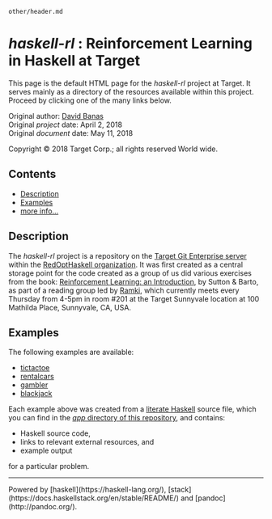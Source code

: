 ```include
other/header.md
```

_haskell-rl_ : Reinforcement Learning in Haskell at Target
===

This page is the default HTML page for the _haskell-rl_ project at Target.
It serves mainly as a directory of the resources available within this project.
Proceed by clicking one of the many links below.

Original author:            [David Banas](mailto:David.Banas@target.com)  
Original _project_ date:    April 2, 2018  
Original _document_ date:   May 11, 2018

Copyright &copy; 2018 Target Corp.; all rights reserved World wide.

Contents
---

- [Description](#description)
- [Examples](#examples)
- [more info...](https://git.target.com/RedOptHaskell/haskell-rl/wiki)

Description
---

The _haskell-rl_ project is a repository on the [Target Git Enterprise server](https://git.target.com) within the [RedOptHaskell organization](https://git.target.com/RedOptHaskell).
It was first created as a central storage point for the code created as a group of us did various exercises from the book: [Reinforcement Learning: an Introduction](http://incompleteideas.net/book/bookdraft2018mar16.pdf), by Sutton & Barto, as part of a reading group led by [Ramki](mailto:Ramakrishna.Gummadi@target.com), which currently meets every Thursday from 4-5pm in room #201 at the Target Sunnyvale location at 100 Mathilda Place, Sunnyvale, CA, USA.

Examples
---

The following examples are available:

- [tictactoe](https://pages.git.target.com/RedOptHaskell/haskell-rl/tictactoe.html)
- [rentalcars](https://pages.git.target.com/RedOptHaskell/haskell-rl/rentalcars.html)
- [gambler](https://pages.git.target.com/RedOptHaskell/haskell-rl/gambler.html)
- [blackjack](https://pages.git.target.com/RedOptHaskell/haskell-rl/blackjack.html)

Each example above was created from a [literate Haskell](https://wiki.haskell.org/Literate_programming) source file, which you can find in the [_app_ directory of this repository](https://git.target.com/RedOptHaskell/haskell-rl/tree/master/app), and contains:

- Haskell source code,
- links to relevant external resources, and
- example output

for a particular problem.

***

<div class="footer">
Powered by [haskell](https://haskell-lang.org/), [stack](https://docs.haskellstack.org/en/stable/README/) and [pandoc](http://pandoc.org/).
</div>

